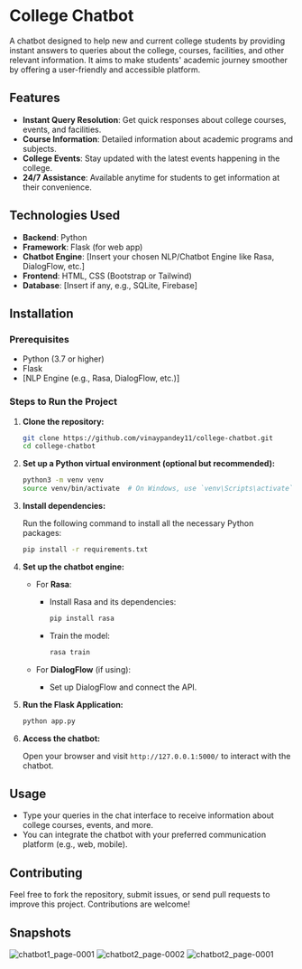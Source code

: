 
# College Chatbot

A chatbot designed to help new and current college students by providing instant answers to queries about the college, courses, facilities, and other relevant information. It aims to make students' academic journey smoother by offering a user-friendly and accessible platform.

## Features

- **Instant Query Resolution**: Get quick responses about college courses, events, and facilities.
- **Course Information**: Detailed information about academic programs and subjects.
- **College Events**: Stay updated with the latest events happening in the college.
- **24/7 Assistance**: Available anytime for students to get information at their convenience.

## Technologies Used

- **Backend**: Python
- **Framework**: Flask (for web app)
- **Chatbot Engine**: [Insert your chosen NLP/Chatbot Engine like Rasa, DialogFlow, etc.]
- **Frontend**: HTML, CSS (Bootstrap or Tailwind)
- **Database**: [Insert if any, e.g., SQLite, Firebase]

## Installation

### Prerequisites

- Python (3.7 or higher)
- Flask
- [NLP Engine (e.g., Rasa, DialogFlow, etc.)]

### Steps to Run the Project

1. **Clone the repository:**

   ```bash
   git clone https://github.com/vinaypandey11/college-chatbot.git
   cd college-chatbot
   ```

2. **Set up a Python virtual environment (optional but recommended):**

   ```bash
   python3 -m venv venv
   source venv/bin/activate  # On Windows, use `venv\Scripts\activate`
   ```

3. **Install dependencies:**

   Run the following command to install all the necessary Python packages:

   ```bash
   pip install -r requirements.txt
   ```

4. **Set up the chatbot engine:**

   - For **Rasa**:
     - Install Rasa and its dependencies:
       ```bash
       pip install rasa
       ```
     - Train the model:
       ```bash
       rasa train
       ```

   - For **DialogFlow** (if using):
     - Set up DialogFlow and connect the API.
   
5. **Run the Flask Application:**

   ```bash
   python app.py
   ```

6. **Access the chatbot:**

   Open your browser and visit `http://127.0.0.1:5000/` to interact with the chatbot.

## Usage

- Type your queries in the chat interface to receive information about college courses, events, and more.
- You can integrate the chatbot with your preferred communication platform (e.g., web, mobile).

## Contributing

Feel free to fork the repository, submit issues, or send pull requests to improve this project. Contributions are welcome!


## Snapshots
![chatbot1_page-0001](https://github.com/user-attachments/assets/b84e9900-b9a8-4f29-babd-f1be61e3eca7)
![chatbot2_page-0002](https://github.com/user-attachments/assets/4193b9df-fce5-4e0a-9b78-8467dae8d2e8)
![chatbot2_page-0001](https://github.com/user-attachments/assets/7cb7b87e-4bc6-4cea-997c-01036722e892)

